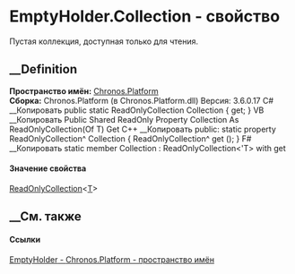 # EmptyHolder<T>.Collection - свойство
Пустая коллекция, доступная только для чтения.
## __Definition
 **Пространство имён:** [Chronos.Platform](N_Chronos_Platform.htm)  
 **Сборка:** Chronos.Platform (в Chronos.Platform.dll) Версия: 3.6.0.17
C# __Копировать
     public static ReadOnlyCollection<T> Collection { get; }
VB __Копировать
     Public Shared ReadOnly Property Collection As ReadOnlyCollection(Of T)
    	Get
C++ __Копировать
     public:
    static property ReadOnlyCollection<T>^ Collection {
    	ReadOnlyCollection<T>^ get ();
    }
F# __Копировать
     static member Collection : ReadOnlyCollection<'T> with get
#### Значение свойства
[ReadOnlyCollection](https://learn.microsoft.com/dotnet/api/system.collections.objectmodel.readonlycollection-1)<[T](T_Chronos_Platform_EmptyHolder_1.htm)>
##  __См. также
#### Ссылки
[EmptyHolder<T> \- ](T_Chronos_Platform_EmptyHolder_1.htm)
[Chronos.Platform - пространство имён](N_Chronos_Platform.htm)
